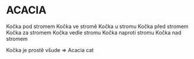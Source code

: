 # ACACIA

Kočka pod stromem
Kočka ve stromě
Kočka u stromu
Kočka před stromem
Kočka za stromem
Kočka vedle stromu
Kočka naproti stromu
Kočka nad stromem

Kočka je prostě všude => Acacia cat
